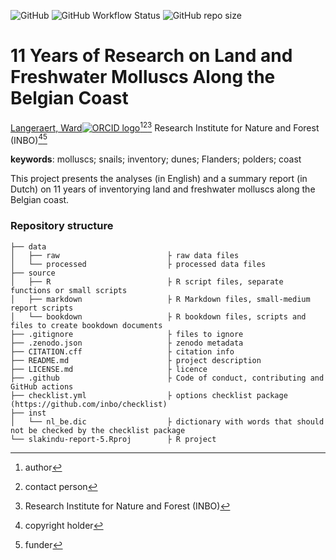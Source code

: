 <!-- badges: start -->
![GitHub](https://img.shields.io/github/license/wlangera/slakindu-report-5)
![GitHub Workflow Status](https://img.shields.io/github/actions/workflow/status/wlangera/slakindu-report-5/check-project)
![GitHub repo size](https://img.shields.io/github/repo-size/wlangera/slakindu-report-5)
<!-- badges: end -->

# 11 Years of Research on Land and Freshwater Molluscs Along the Belgian Coast

[Langeraert, Ward![ORCID logo](https://info.orcid.org/wp-content/uploads/2019/11/orcid_16x16.png)](https://orcid.org/0000-0002-5900-8109)[^aut][^cre][^inbo.be]
Research Institute for Nature and Forest (INBO)[^cph][^fnd]

[^cph]: copyright holder
[^fnd]: funder
[^aut]: author
[^cre]: contact person
[^inbo.be]: Research Institute for Nature and Forest (INBO)

**keywords**: molluscs; snails; inventory; dunes; Flanders; polders; coast

<!-- description: start -->
This project presents the analyses (in English) and a summary report (in Dutch) on 11 years of inventorying land and freshwater molluscs along the Belgian coast.
<!-- description: end -->

### Repository structure

```
├── data                           
│   ├── raw                        ├ raw data files
│   └── processed                  ├ processed data files
├── source
│   ├── R                          ├ R script files, separate functions or small scripts
│   ├── markdown                   ├ R Markdown files, small-medium report scripts
│   └── bookdown                   ├ R bookdown files, scripts and files to create bookdown documents
├── .gitignore                     ├ files to ignore
├── .zenodo.json                   ├ zenodo metadata
├── CITATION.cff                   ├ citation info
├── README.md                      ├ project description
├── LICENSE.md                     ├ licence
├── .github                        ├ Code of conduct, contributing and GitHub actions
├── checklist.yml                  ├ options checklist package (https://github.com/inbo/checklist)
├── inst
│   └── nl_be.dic                  ├ dictionary with words that should not be checked by the checklist package
└── slakindu-report-5.Rproj        ├ R project
```
